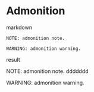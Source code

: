 <!-- word export demo-admonition.md-->
<!-- word param docxTemplate _xxx.docx -->
# Admonition

markdown

```
NOTE: admonition note.

WARNING: admonition warning.
```

result

NOTE: admonition note.
ddddddd

WARNING: admonition warning.
